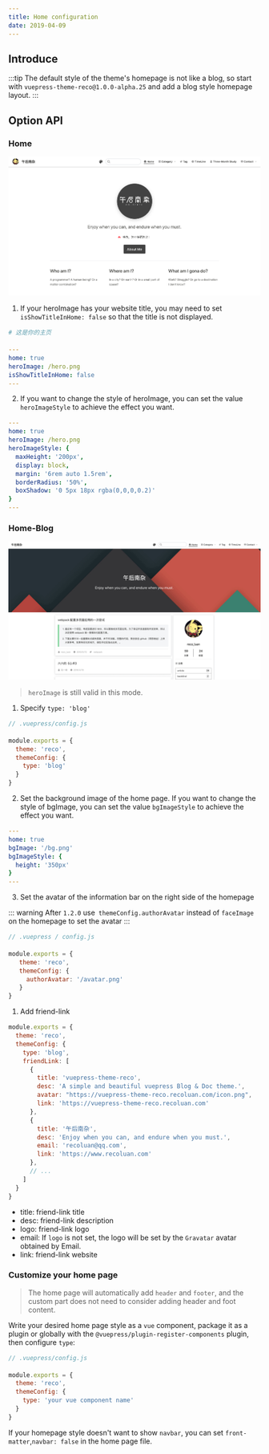 ```yaml
---
title: Home configuration
date: 2019-04-09
---
```


## Introduce

:::tip
The default style of the theme's homepage is not like a blog, so start with `vuepress-theme-reco@1.0.0-alpha.25` and add a blog style homepage layout.
:::

## Option API

### Home
![home.png](../images/1.png)

1. If your heroImage has your website title, you may need to set `isShowTitleInHome: false` so that the title is not displayed.

```yaml
# 这是你的主页 

---
home: true
heroImage: /hero.png
isShowTitleInHome: false
---
```

2. If you want to change the style of heroImage, you can set the value `heroImageStyle` to achieve the effect you want.

```yaml
---
home: true
heroImage: /hero.png
heroImageStyle: {
  maxHeight: '200px',
  display: block,
  margin: '6rem auto 1.5rem',
  borderRadius: '50%',
  boxShadow: '0 5px 18px rgba(0,0,0,0.2)'
}
---
```

### Home-Blog
![home.png](../images/home-blog.png)

 > `heroImage` is still valid in this mode.


1. Specify `type: 'blog'`

```javascript
// .vuepress/config.js

module.exports = {
  theme: 'reco',
  themeConfig: {
    type: 'blog'
  }  
}  
```

2. Set the background image of the home page. If you want to change the style of bgImage, you can set the value `bgImageStyle` to achieve the effect you want.

```yaml
---
home: true
bgImage: '/bg.png'
bgImageStyle: {
  height: '350px'
}
---
```

3. Set the avatar of the information bar on the right side of the homepage

::: warning
After `1.2.0` use` themeConfig.authorAvatar` instead of `faceImage` on the homepage to set the avatar
:::

```javascript
// .vuepress / config.js

module.exports = {
   theme: 'reco',
   themeConfig: {
     authorAvatar: '/avatar.png'
   }
}
```

1. Add friend-link <Badge text="1.1.2+" />

```js
module.exports = {
  theme: 'reco',
  themeConfig: {
    type: 'blog',
    friendLink: [
      {
        title: 'vuepress-theme-reco',
        desc: 'A simple and beautiful vuepress Blog & Doc theme.',
        avatar: "https://vuepress-theme-reco.recoluan.com/icon.png",
        link: 'https://vuepress-theme-reco.recoluan.com'
      },
      {
        title: '午后南杂',
        desc: 'Enjoy when you can, and endure when you must.',
        email: 'recoluan@qq.com',
        link: 'https://www.recoluan.com'
      },
      // ...
    ]
  }
}  
```

- title: friend-link title
- desc: friend-link description
- logo: friend-link logo
- email: If `logo` is not set, the logo will be set by the `Gravatar` avatar obtained by Email.
- link: friend-link website

### Customize your home page <Badge type="tip" text="Beta" />

> The home page will automatically add `header` and `footer`, and the custom part does not need to consider adding header and foot content.

Write your desired home page style as a `vue` component, package it as a plugin or globally with the `@vuepress/plugin-register-components` plugin, then configure `type`:


```javascript
// .vuepress/config.js

module.exports = {
  theme: 'reco',
  themeConfig: {
    type: 'your vue component name'
  }  
}  
```

If your homepage style doesn't want to show `navbar`, you can set `front-matter`,`navbar: false` in the home page file.
